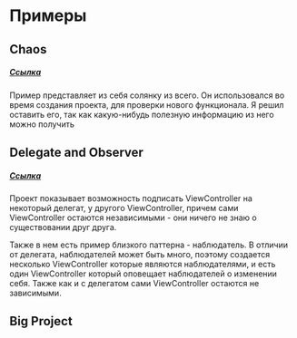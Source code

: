 # Примеры

## Chaos
##### [Ссылка](https://github.com/ivlevAstef/DITranquillity/tree/master/Swift/SampleChaos)

Пример представляет из себя солянку из всего. 
Он использовался во время создания проекта, для проверки нового функционала.
Я решил оставить его, так как какую-нибудь полезную информацию из него можно получить

## Delegate and Observer
##### [Ссылка](https://github.com/ivlevAstef/DITranquillity/tree/master/Swift/SampleDelegateAndObserver)

Проект показывает возможность подписать ViewController на некоторый делегат, у другого ViewController, причем сами ViewController остаются независимыми - они ничего не знаю о существовании друг друга.

Также в нем есть пример близкого паттерна - наблюдатель. В отличии от делегата, наблюдателей может быть много, поэтому создается несколько ViewController которые являются наблюдателями, и есть один ViewController который оповещает наблюдателей о изменении себя. Также как и с делегатом сами ViewController остаются не зависимыми.

## Big Project